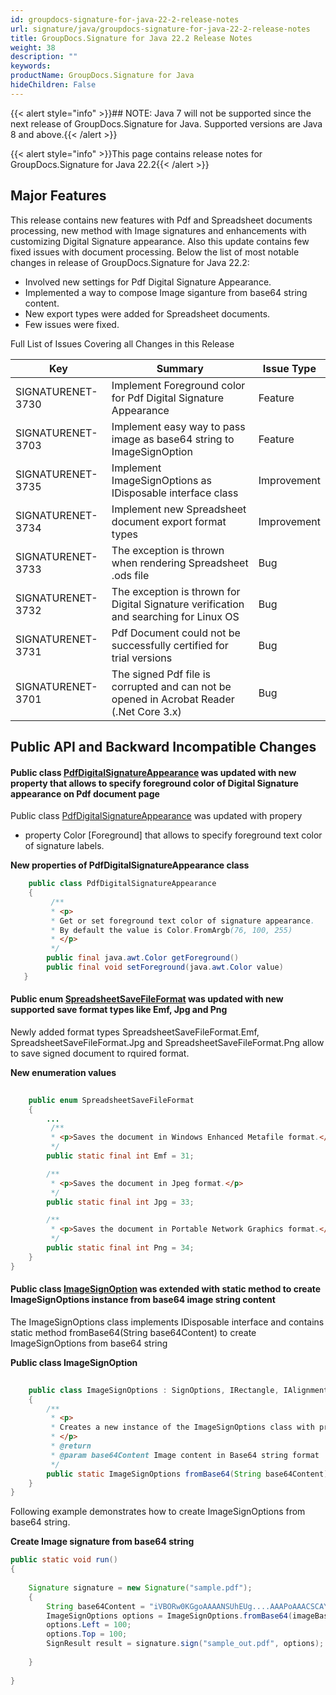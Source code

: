 ```yaml
---
id: groupdocs-signature-for-java-22-2-release-notes
url: signature/java/groupdocs-signature-for-java-22-2-release-notes
title: GroupDocs.Signature for Java 22.2 Release Notes
weight: 38
description: ""
keywords: 
productName: GroupDocs.Signature for Java
hideChildren: False
---
```


{{< alert style="info" >}}## NOTE: Java 7 will not be supported since the next release of GroupDocs.Signature for Java. Supported versions are Java 8 and above.{{< /alert >}}

{{< alert style="info" >}}This page contains release notes for GroupDocs.Signature for Java 22.2{{< /alert >}}

## Major Features

This release contains new features with Pdf and Spreadsheet documents processing, new method with Image signatures and enhancements with customizing Digital Signature appearance. Also this update contains few fixed issues with document processing. Below the list of most notable changes in release of GroupDocs.Signature for Java 22.2:

* Involved new settings for Pdf Digital Signature Appearance.
* Implemented a way to compose Image siganture from base64 string content.
* New export types were added for Spreadsheet documents.
* Few issues were fixed.

Full List of Issues Covering all Changes in this Release

| Key | Summary | Issue Type |
| --- | --- | --- |
| SIGNATURENET-3730 | Implement Foreground color for Pdf Digital Signature Appearance | Feature |
| SIGNATURENET-3703 | Implement easy way to pass image as base64 string to ImageSignOption | Feature |
| SIGNATURENET-3735 | Implement ImageSignOptions as IDisposable interface class | Improvement |
| SIGNATURENET-3734 | Implement new Spreadsheet document export format types | Improvement |
| SIGNATURENET-3733 | The exception is thrown when rendering Spreadsheet .ods file | Bug |
| SIGNATURENET-3732 | The exception is thrown for Digital Signature verification and searching for Linux OS | Bug |
| SIGNATURENET-3731 | Pdf Document could not be successfully certified for trial versions | Bug |
| SIGNATURENET-3701 | The signed Pdf file is corrupted and can not be opened in Acrobat Reader (.Net Core 3.x) | Bug |

## Public API and Backward Incompatible Changes

#### Public class [PdfDigitalSignatureAppearance](https://apireference.groupdocs.com/signature/java/com.groupdocs.signature.options.appearances/PdfDigitalSignatureAppearance) was updated with new property that allows to specify foreground color of Digital Signature appearance on Pdf document page

Public class [PdfDigitalSignatureAppearance](https://apireference.groupdocs.com/signature/java/com.groupdocs.signature.options.appearances/PdfDigitalSignatureAppearance) was updated with propery

* property Color [Foreground] that allows to specify foreground text color of signature labels.

**New properties of PdfDigitalSignatureAppearance class**

```java
    public class PdfDigitalSignatureAppearance
    {
         /**
		 * <p>
		 * Get or set foreground text color of signature appearance.
		 * By default the value is Color.FromArgb(76, 100, 255)
		 * </p>
		 */		
		public final java.awt.Color getForeground()
		public final void setForeground(java.awt.Color value)
   }
```


#### Public enum [SpreadsheetSaveFileFormat](https://apireference.groupdocs.com/signature/java/com.groupdocs.signature.domain.enums/SpreadsheetSaveFileFormat) was updated with new supported save format types like Emf, Jpg and Png

Newly added format types SpreadsheetSaveFileFormat.Emf, SpreadsheetSaveFileFormat.Jpg and SpreadsheetSaveFileFormat.Png allow to save signed document to rquired format.

**New enumeration values**

```java
    
    public enum SpreadsheetSaveFileFormat
    {
        ...
         /**
		 * <p>Saves the document in Windows Enhanced Metafile format.</p>
		 */
		public static final int Emf = 31;

		/**
		 * <p>Saves the document in Jpeg format.</p>
		 */
		public static final int Jpg = 33;

		/**
		 * <p>Saves the document in Portable Network Graphics format.</p>
		 */
		public static final int Png = 34;
    }
}
```

#### Public class [ImageSignOption](https://apireference.groupdocs.com/signature/java/com.groupdocs.signature.options.sign/ImageSignOptions) was extended with static method to create ImageSignOptions instance from base64 image string content 

The ImageSignOptions class implements IDisposable interface and contains static method fromBase64(String base64Content) to create ImageSignOptions from base64 string

**Public class ImageSignOption**

```java
    
    public class ImageSignOptions : SignOptions, IRectangle, IAlignment, IRotation, ITransparency
    {
        /**
		 * <p>
		 * Creates a new instance of the ImageSignOptions class with predefined Image from Base64.
		 * </p>
		 * @return
		 * @param base64Content Image content in Base64 string format
		 */		
		public static ImageSignOptions fromBase64(String base64Content)
    }
}
```

Following example demonstrates how to create ImageSignOptions from base64 string.

**Create Image signature from base64 string**

```java
public static void run()
{
    
	Signature signature = new Signature("sample.pdf");
	{
		String base64Content = "iVBORw0KGgoAAAANSUhEUg....AAAPoAAACSCAYAAABsS9cKAAAAGXRF";
		ImageSignOptions options = ImageSignOptions.fromBase64(imageBase64);		
		options.Left = 100;
		options.Top = 100;
		SignResult result = signature.sign("sample_out.pdf", options);
		
	}
    
}

```



